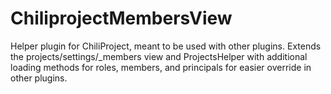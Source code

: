 # ChiliprojectMembersView

Helper plugin for ChiliProject, meant to be used with other plugins.
Extends the projects/settings/_members view and ProjectsHelper with additional loading methods for
roles, members, and principals for easier override in other plugins.

